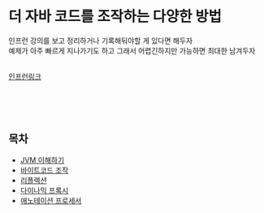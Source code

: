 # 더 자바 코드를 조작하는 다양한 방법
인프런 강의를 보고 정리하거나 기록해둬야할 게 있다면 해두자<br>
예제가 아주 빠르게 지나가기도 하고 그래서 어렵긴하지만 가능하면 최대한 남겨두자
<br><br>

[인프런링크](https://www.inflearn.com/course/the-java-code-manipulation/dashboard)
<br><br><br><br><br>

## 목차
- [JVM 이해하기](JVM_이해하기.md)
- [바이트코드 조작](바이트코드조작.md)
- [리플렉션](리플렉션.md)
- [다이나믹 프록시](다이나믹프록시.md)
- [애노테이션 프로세서](애노테이션_프로세서.md)

<br><br><br><br><br><br><br><br><br><br>
